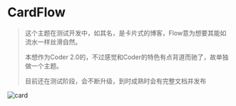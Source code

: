 # CardFlow

> 这个主题在测试开发中，如其名，是卡片式的博客，Flow意为想要其能如流水一样丝滑自然。
>
> 本想作为Coder 2.0的，不过感觉和Coder的特色有点背道而驰了，故单独做一个主题。
>
> 目前还在测试阶段，会不断升级，到时成熟时会有完整文档并发布

![card](https://picreso.oss-cn-beijing.aliyuncs.com/cards.png)
